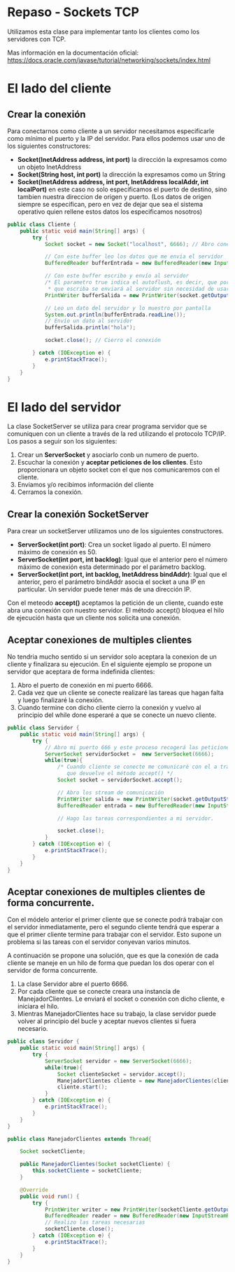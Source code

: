 # Repaso - Sockets TCP
Utilizamos esta clase para implementar tanto los clientes como los servidores con TCP.

Mas información en la documentación oficial:
https://docs.oracle.com/javase/tutorial/networking/sockets/index.html

# El lado del cliente

## Crear la conexión
Para conectarnos como cliente a un servidor necesitamos especificarle como mínimo el puerto y la IP del servidor. Para ellos podemos usar uno de los siguientes constructores:

- **Socket(InetAddress address, int port)** la dirección la expresamos como un objeto InetAddress
- **Socket(String host, int port)** la dirección la expresamos como un String
- **Socket(InetAddress address, int port, InetAddress localAddr, int localPort)** en este caso no solo especificamos el puerto de destino, sino tambien nuestra direccion de origen y puerto. (Los datos de origen siempre se especifican, pero en vez de dejar que sea el sistema operativo quien rellene estos datos los especificamos nosotros)

```java
public class Cliente {
    public static void main(String[] args) {
        try {
            Socket socket = new Socket("localhost", 6666); // Abro conexión

            // Con este buffer leo los datos que me envia el servidor
            BufferedReader bufferEntrada = new BufferedReader(new InputStreamReader(socket.getInputStream()));

            // Con este buffer escribo y envío al servidor
            /* El parametro true indica el autoflush, es decir, que por cada println 
             * que escriba se enviará al servidor sin necesidad de usar la funciín flush() */
            PrintWriter bufferSalida = new PrintWriter(socket.getOutputStream(), true);

            // Leo un dato del servidor y lo muestro por pantalla
            System.out.println(bufferEntrada.readLine());
            // Envío un dato al servidor
            bufferSalida.println("hola");

            socket.close(); // Cierro el conexión

        } catch (IOException e) {
            e.printStackTrace();
        }
    }
}
```
# El lado del servidor
La clase SocketServer se utiliza para crear programa servidor que se comuniquen con un cliente a través de la red utilizando el protocolo TCP/IP. Los pasos a seguir son los siguientes:

1.	Crear un **ServerSocket** y asociarlo conb un numero de puerto.
2.	Escuchar la conexión y **aceptar peticiones de los clientes**. Esto proporcionara un objeto socket con el que nos comunicaremos con el cliente.
3.	Enviamos y/o recibimos información del cliente
5.	Cerramos la conexión.


## Crear la conexión SocketServer
Para crear un socketServer utilizamos uno de los siguientes constructores.

- **ServerSocket(int port)**: Crea un socket ligado al puerto. El número máximo de conexión es 50.
- **ServerSocket(int port, int backlog)**: Igual que el anterior pero el número máximo de conexión esta determinado por el parámetro backlog.
- **ServerSocket(int port, int backlog, InetAddress bindAddr)**: Igual que el anterior, pero el parámetro bindAddr asocia el socket a una IP en particular. Un servidor puede tener más de una dirección IP.

Con el meteodo **accept()** aceptamos la petición de un cliente, cuando este abra una conexión con nuestro servidor. El método accept() bloquea el hilo de ejecución hasta que un cliente nos solicita una conexión.

## Aceptar conexiones de multiples clientes
No tendria mucho sentido si un servidor solo aceptara la conexion de un cliente y finalizara su ejecución. En el siguiente ejemplo se propone un servidor que aceptara de forma indefinida clientes:
1. Abro el puerto de conexión en mi puerto 6666.
2. Cada vez que un cliente se conecte realizaré las tareas que hagan falta y luego finalizaré la conexión.
3. Cuando termine con dicho cliente cierro la conexión y vuelvo al principio del while done esperaré a que se conecte un nuevo cliente.
```java
public class Servidor {
    public static void main(String[] args) {
        try {
            // Abro mi puerto 666 y este proceso recogerá las peticiones que lleguen.
            ServerSocket servidorSocket =  new ServerSocket(6666);
            while(true){
                /* Cuando cliente se conecte me comunicaré con el a través del socket
                   que devuelve el método accept() */
                Socket socket = servidorSocket.accept();

                // Abro los stream de comunicación
                PrintWriter salida = new PrintWriter(socket.getOutputStream(), true);
                BufferedReader entrada = new BufferedReader(new InputStreamReader(socket.getInputStream()));

                // Hago las tareas correspondientes a mi servidor.

                socket.close();
            }
        } catch (IOException e) {
            e.printStackTrace();
        }
    }
}
```
## Aceptar conexiones de multiples clientes de forma concurrente.
Con el módelo anterior el primer cliente que se conecte podrá trabajar con el servidor inmediatamente, pero el segundo cliente tendrá que esperar a que el primer cliente termine para trabajar con el servidor. Esto supone un problema si las tareas con el servidor conyevan varios minutos.

A continuación se propone una solución, que es que la conexión de cada cliente se maneje en un hilo de forma que puedan los dos operar con el servidor de forma concurrente.

1. La clase Servidor abre el puerto 6666.
2. Por cada cliente que se conecte creara una instancia de ManejadorClientes. Le enviará el socket o conexión con dicho cliente, e iniciara el hilo.
3. Mientras ManejadorClientes hace su trabajo, la clase servidor puede volver al principio del bucle y aceptar nuevos clientes si fuera necesario.

```java
public class Servidor {
    public static void main(String[] args) {
        try {
            ServerSocket servidor = new ServerSocket(6666);
            while(true){
                Socket clienteSocket = servidor.accept();
                ManejadorClientes cliente = new ManejadorClientes(clienteSocket);
                cliente.start();
            }
        } catch (IOException e) {
            e.printStackTrace();
        }
    }
}
```

```java
public class ManejadorClientes extends Thread{

    Socket socketCliente;

    public ManejadorClientes(Socket socketCliente) {
        this.socketCliente = socketCliente;
    }

    @Override
    public void run() {
        try {
            PrintWriter writer = new PrintWriter(socketCliente.getOutputStream(), true);
            BufferedReader reader = new BufferedReader(new InputStreamReader(socketCliente.getInputStream()));
            // Realizo las tareas necesarias
            socketCliente.close();
        } catch (IOException e) {
            e.printStackTrace();
        }
    }
}
```